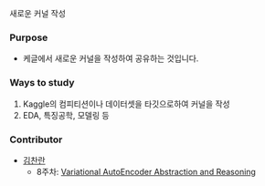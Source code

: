 새로운 커널 작성

### Purpose

- 케글에서 새로운 커널을 작성하여 공유하는 것입니다.

### Ways to study

1. Kaggle의 컴피티션이나 데이터셋을 타깃으로하여 커널을 작성
2. EDA, 특징공학, 모델링 등

### Contributor

- [김찬란](https://github.com/seriousran)
  - 8주차: [Variational AutoEncoder Abstraction and Reasoning](https://www.kaggle.com/seriousran/variational-autoencoder-abstraction-and-reasoning)
